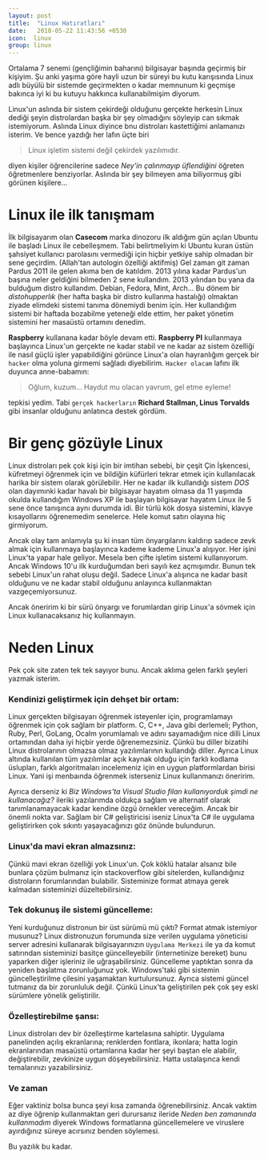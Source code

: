 ```yaml
---
layout: post
title:  "Linux Hatıratları"
date:   2018-05-22 11:43:56 +0530
icon:  linux
group: linux
---
```


Ortalama 7 senemi (gençliğimin baharını) bilgisayar başında geçirmiş bir kişiyim. Şu anki yaşıma göre hayli
uzun bir süreyi bu kutu karışısında Linux adlı büyülü bir sistemde geçirmekten o kadar memnunum ki geçmişe
bakınca iyi ki bu kutuyu hakkınca kullanabilmişim diyorum.

Linux'un aslında bir sistem çekirdeği olduğunu gerçekte herkesin Linux dediği şeyin distrolardan başka bir
şey olmadığını söyleyip can sıkmak istemiyorum. Aslında Linux diyince bnu distroları kastettiğimi anlamanızı
isterim. Ve bence yazdığı her lafın üçte biri

>Linux işletim sistemi değil çekirdek yazılımıdır.

diyen kişiler öğrencilerine sadece *Ney'in çalınmayıp üflendiğini* öğreten öğretmenlere benziyorlar. Aslında bir şey
bilmeyen ama biliyormuş gibi görünen kişilere...


# Linux ile ilk tanışmam

İlk bilgisayarım olan **Casecom** marka dinozoru ilk aldığım gün açılan Ubuntu ile başladı Linux ile
cebelleşmem. Tabi belirtmeliyim ki Ubuntu kuran üstün şahsiyet kullanıcı parolasını vermediği için hiçbir
yetkiye sahip olmadan bir sene geçirdim. (Allah'tan autologin özelliği aktifmiş) Gel zaman git zaman Pardus
2011 ile gelen akıma ben de katıldım. 2013 yılına kadar Pardus'un başına neler geldiğini bilmeden 2 sene
kullandım. 2013 yılından bu yana da bulduğum distro kullandım. Debian, Fedora, Mint, Arch... Bu dönem bir
*distohupperlık* (her hafta başka bir distro kullanma hastalığı) olmaktan ziyade elimdeki sistemi tanıma
dönemiydi benim için. Her kullandığım sistemi bir haftada bozabilme yeteneği elde ettim, her paket yönetim
sistemini her masaüstü ortamını denedim.

**Raspberry** kullanana kadar böyle devam etti. **Raspberry PI** kullanmaya başlayınca Linux'un gerçekte ne
kadar stabil ve ne kadar az sistem özelliği ile nasıl güçlü işler yapabildiğini görünce Linux'a olan
hayranlığım gerçek bir `hacker` olma yoluna girmemi sağladı diyebilirim. `Hacker olacam` lafını ilk duyunca
anne-babamın:

>Oğlum, kuzum... Haydut mu olacan yavrum, gel etme eyleme!

tepkisi yedim. Tabi `gerçek hackerların` **Richard Stallman, Linus Torvalds** gibi insanlar olduğunu anlatınca
destek gördüm.

# Bir genç gözüyle Linux

Linux distroları pek çok kişi için bir imtihan sebebi, bir çeşit Çin İşkencesi, küfretmeyi öğrenmek için ve bildiğin
küfürleri tekrar etmek için kullanılacak harika bir sistem olarak görülebilir. Her ne kadar ilk kullandığı
sistem *DOS* olan dayımınki kadar havalı bir bilgisayar hayatım olmasa da 11 yaşımda okulda kullandığım
Windows XP ile başlayan bilgisayar hayatım Linux ile 5 sene önce tanışınca aynı durumda idi. Bir türlü kök
dosya sistemini, klavye kısayollarını öğrenemedim senelerce. Hele komut satırı olayına hiç girmiyorum.

Ancak olay tam anlamıyla şu ki insan tüm önyargılarını kaldırıp sadece zevk almak için kullanmaya başlayınca
kademe kademe Linux'a alışıyor. Her işini Linux'ta yapar hale geliyor. Mesela ben çifte işletim sistemi
kullanıyorum. Ancak Windows 10'u ilk kurduğumdan beri sayılı kez açmışımdır. Bunun tek sebebi Linux'un rahat
oluşu değil. Sadece Linux'a alışınca ne kadar basit olduğunu ve ne kadar stabil olduğunu anlayınca
kullanmaktan vazgeçemiyorsunuz.

Ancak öneririm ki bir sürü önyargı ve forumlardan girip Linux'a sövmek için Linux kullanacaksanız hiç
kullanmayın.

# Neden Linux

Pek çok site zaten tek tek sayıyor bunu. Ancak aklıma gelen farklı şeyleri yazmak isterim.

### Kendinizi geliştirmek için dehşet bir ortam:
Linux gerçekten bilgisayarı öğrenmek isteyenler için, programlamayı öğrenmek için çok sağlam bir platform.
C, C++, Java gibi derlemeli; Python, Ruby, Perl, GoLang, Ocalm yorumlamalı ve adını sayamadığım nice dilli
Linux ortamından daha iyi hiçbir yerde öğrenemezsiniz. Çünkü bu diller bizatihi Linux distrolarının olmazsa
olmaz yazılımlarının kullandığı diller. Ayrıca Linux altında kullanılan tüm yazılımlar açık kaynak olduğu
için farklı kodlama üslupları, farklı algoritmaları incelemeniz için en uygun platformlardan birisi Linux.
Yani işi menbaında öğrenmek isterseniz Linux kullanmanızı öneririm.

Ayrıca derseniz ki *Biz Windows'ta Visual Studio filan kullanıyorduk şimdi ne kullanacağız?* ileriki
yazılarımda oldukça sağlam ve alternatif olarak tanımlanamayacak kadar kendine özgü örnekler vereceğim.
Ancak bir önemli nokta var. Sağlam bir C# geliştiricisi iseniz Linux'ta C# ile uygulama geliştirirken çok
sıkıntı yaşayacağınızı göz önünde bulundurun.

### Linux'da mavi ekran almazsınız:
Çünkü mavi ekran özelliği yok Linux'un. Çok köklü hatalar alsanız bile bunlara çözüm bulmanız için
stackoverflow gibi sitelerden, kullandığınız distroların forumlarından bulabilir. Sisteminize format atmaya
gerek kalmadan sisteminizi düzeltebilirsiniz.

### Tek dokunuş ile sistemi güncelleme:
Yeni kurduğunuz distronun bir üst sürümü mü çıktı? Format atmak istemiyor musunuz? Linux distronuzun
forumunda size verilen uygulama yöneticisi server adresini kullanarak bilgisayarınızın `Uygulama Merkezi`
ile ya da komut satırından sisteminizi basitçe güncelleyebilir (internetinize bereket) bunu yaparken diğer
işleriniz ile uğraşabilirsiniz. Güncelleme yaptıktan sonra da yeniden başlatma zorunluğunuz yok.
Windows'taki gibi sistemin güncelleştirilme çilesini yaşamaktan kurtulursunuz. Ayrıca sistemi güncel
tutmanız da bir zorunluluk değil. Çünkü Linux'ta geliştirilen pek çok şey eski sürümlere yönelik
geliştirilir.

### Özelleştirebilme şansı:
Linux distroları dev bir özelleştirme kartelasına sahiptir. Uygulama panelinden açılış ekranlarına;
renklerden fontlara, ikonlara; hatta login ekranlarından masaüstü ortamlarına kadar her şeyi baştan ele
alabilir, değiştirebilir, zevkinize uygun döşeyebilirsiniz. Hatta ustalaşınca kendi temalarınızı
yazabilirsiniz.

### Ve zaman
Eğer vaktiniz bolsa bunca şeyi kısa zamanda öğrenebilirsiniz. Ancak vaktim az diye öğrenip kullanmaktan
geri durursanız ileride *Neden ben zamanında kullanmadım* diyerek Windows formatlarına güncellemelere ve
viruslere ayırdığınız süreye acırsınız benden söylemesi.



Bu yazılık bu kadar.
